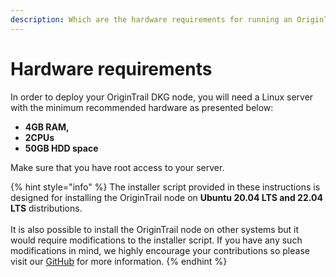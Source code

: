 ```yaml
---
description: Which are the hardware requirements for running an OriginTrail DKG node?
---
```


# Hardware requirements

In order to deploy your OriginTrail DKG node, you will need a Linux server with the minimum recommended hardware as presented below:

* **4GB RAM,**&#x20;
* **2CPUs**&#x20;
* **50GB HDD space**

Make sure that you have root access to your server.

{% hint style="info" %}
The installer script provided in these instructions is designed for installing the OriginTrail node on **Ubuntu 20.04 LTS and 22.04 LTS** distributions.\
\
It is also possible to install the OriginTrail node on other systems but it would require  modifications to the installer script. If you have any such modifications in mind, we highly encourage your contributions so please visit our [GitHub](https://github.com/OriginTrail/ot-node) for more information.
{% endhint %}
